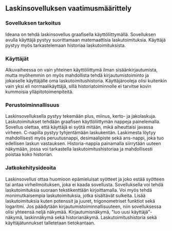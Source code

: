 ## Laskinsovelluksen vaatimusmäärittely
### Sovelluksen tarkoitus
Ideana on tehdä laskinsovellus graafisella käyttöliittymällä. Sovelluksen avulla käyttäjä pystyy suorittamaan matemaattisia laskutoimituksia. Käyttäjä pystyy myös tarkastelemaan historiaa laskutoimituksista.
### Käyttäjät
Alkuvaiheessa on vain yhteinen käyttöliittymä ilman sisäänkirjautumista, mutta myöhemmin on myös mahdollista tehdä kirjautumistoiminto ja jokaiselle käyttäjälle oma laskutoimitushistoria. Käyttäjärooleja olisi kuitenkin vain yksi eli normaalikäyttäjä, sillä historiatoiminnolle ei tarvitse kovin kummoisia ylläpitotoimenpiteitä.
### Perustoiminnallisuus
Laskinsovelluksella pystyy tekemään plus, miinus, kerto- ja jakolaskuja. Laskutoimitukset tehdään graafisen käyttöliittymän nappeja painelemalla. Sovellus olettaa, että käyttäjä ei syötä mitään, mikä aiheuttaisi javassa virheen. C-napilla pystyy tyhjentämään laskukentän. Laskimesta löytyy mahdollisesti myös peruutusnappi, desimaalipiste sekä ans-nappi, joka tuo edellisen laskun vastauksen. Historia-nappia painamalla siirrytään uuteen näkymään, jossa voi tarkastella laskutoimitushistoriaa ja mahdollisesti poistaa koko historian.
### Jatkokehitysideoita
Laskinsovellus ottaa huomioon epämieluisat syötteet ja joko estää syötteen tai antaa virheilmoituksen, joka ei kaada sovellusta. Sovelluksella voi tehdä laskutoimituksia suoraan tekstikenttään kirjoittamalla. Voi myös tehdä monimutkaisempia laskutoimituksia, jotka sisältävät sulkeita. Lisää laskutoimituksia kuten potenssit ja juuret, trigonometriset funktiot sekä logaritmi. Jos päädytään kirjautumistoiminnallisuuteen, niin sovelluksessa olisi yhteensä neljä näkymää. Kirjautumisnäkymä, "luo uusi käyttäjä"-näkymä, laskinnäkymä sekä historianäkymä. Laskutoimitushistoria sekä käyttäjätunnukset talletetaan tietokantaan.
